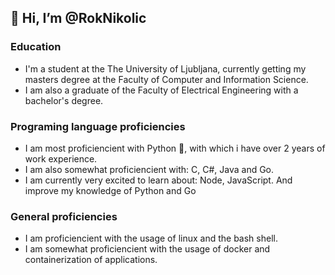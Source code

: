 ## 👋 Hi, I’m @RokNikolic

### Education
- I'm a student at the The University of Ljubljana, currently getting my masters degree at the Faculty of Computer and Information Science.
- I am also a graduate of the Faculty of Electrical Engineering with a bachelor's degree.

### Programing language proficiencies
- I am most proficiencient with Python 🐍, with which i have over 2 years of work experience.
- I am also somewhat proficiencient with: C, C#, Java and Go.
- I am currently very excited to learn about: Node, JavaScript. And improve my knowledge of Python and Go

### General proficiencies
- I am proficiencient with the usage of linux and the bash shell.
- I am somewhat proficiencient with the usage of docker and containerization of applications.




<!---
RokNikolic/RokNikolic is a ✨ special ✨ repository because its `README.md` (this file) appears on your GitHub profile.
You can click the Preview link to take a look at your changes.
--->
